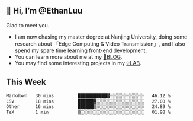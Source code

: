 ## 👋 Hi, I’m @EthanLuu

Glad to meet you.

- I am now chasing my master degree at Nanjing University, doing some research about 「Edge Computing & Video Transmission」, and I also spend my spare time learning front-end development.
- You can learn more about me at my [📝BLOG](https://blog.ethanloo.cn).
- You may find some interesting projects in my [💡LAB](https://lab.ethanloo.cn).

## This Week
<!--START_SECTION:waka-->

```txt
Markdown   30 mins         ███████████▓░░░░░░░░░░░░░   46.12 %
CSV        18 mins         ██████▓░░░░░░░░░░░░░░░░░░   27.00 %
Other      16 mins         ██████▒░░░░░░░░░░░░░░░░░░   24.89 %
TeX        1 min           ▒░░░░░░░░░░░░░░░░░░░░░░░░   01.98 %
```

<!--END_SECTION:waka-->
